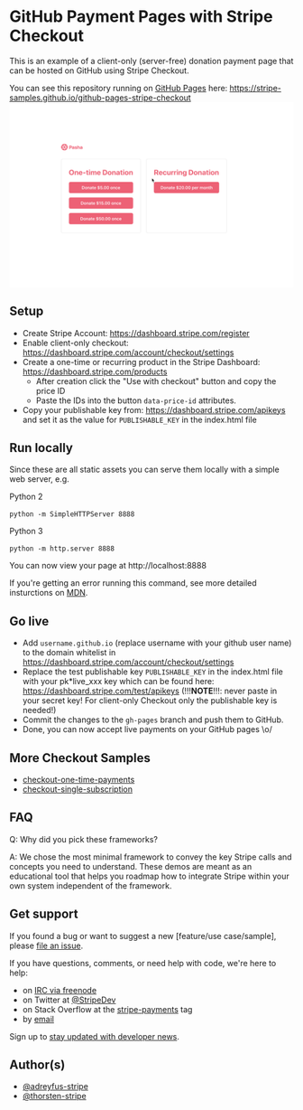 # GitHub Payment Pages with Stripe Checkout

This is an example of a client-only (server-free) donation payment page that can be hosted on GitHub using Stripe Checkout.

You can see this repository running on [GitHub Pages](https://pages.github.com/) here: https://stripe-samples.github.io/github-pages-stripe-checkout
<img src="./demo.gif" alt="A gif of the Checkout payment page rendering" align="center">

## Setup

- Create Stripe Account: https://dashboard.stripe.com/register
- Enable client-only checkout: https://dashboard.stripe.com/account/checkout/settings
- Create a one-time or recurring product in the Stripe Dashboard: https://dashboard.stripe.com/products
  - After creation click the "Use with checkout" button and copy the price ID
  - Paste the IDs into the button `data-price-id` attributes.
- Copy your publishable key from: https://dashboard.stripe.com/apikeys and set it as the value for `PUBLISHABLE_KEY` in the index.html file

## Run locally

Since these are all static assets you can serve them locally with a simple web server, e.g.

Python 2

    python -m SimpleHTTPServer 8888

Python 3

    python -m http.server 8888

You can now view your page at http://localhost:8888

If you're getting an error running this command, see more detailed insturctions on [MDN](https://developer.mozilla.org/en-US/docs/Learn/Common_questions/set_up_a_local_testing_server).

## Go live

- Add `username.github.io` (replace username with your github user name) to the domain whitelist in https://dashboard.stripe.com/account/checkout/settings
- Replace the test publishable key `PUBLISHABLE_KEY` in the index.html file with your pk\*live_xxx key which can be found here: https://dashboard.stripe.com/test/apikeys (!!!**NOTE**!!!: never paste in your secret key! For client-only Checkout only the publishable key is needed!)
- Commit the changes to the `gh-pages` branch and push them to GitHub.
- Done, you can now accept live payments on your GitHub pages \o/

## More Checkout Samples

- [checkout-one-time-payments](https://github.com/stripe-samples/checkout-one-time-payments)
- [checkout-single-subscription](https://github.com/stripe-samples/checkout-single-subscription)

## FAQ

Q: Why did you pick these frameworks?

A: We chose the most minimal framework to convey the key Stripe calls and concepts you need to understand. These demos are meant as an educational tool that helps you roadmap how to integrate Stripe within your own system independent of the framework.

## Get support
If you found a bug or want to suggest a new [feature/use case/sample], please [file an issue](../../issues).

If you have questions, comments, or need help with code, we're here to help:
- on [IRC via freenode](https://webchat.freenode.net/?channel=#stripe)
- on Twitter at [@StripeDev](https://twitter.com/StripeDev)
- on Stack Overflow at the [stripe-payments](https://stackoverflow.com/tags/stripe-payments/info) tag
- by [email](mailto:support+github@stripe.com)

Sign up to [stay updated with developer news](https://go.stripe.global/dev-digest).

## Author(s)

- [@adreyfus-stripe](https://twitter.com/adrind)
- [@thorsten-stripe](https://twitter.com/thorwebdev)

